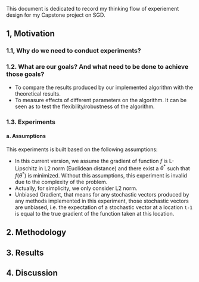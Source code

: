 

This document is dedicated to record my thinking flow of experiement design for my Capstone project on SGD.

## 1, Motivation
### 1.1, Why do we need to conduct experiments?

### 1.2. What are our goals? And what need to be done to achieve those goals?
- To compare the results produced by our implemented algorithm with the theoretical results.
- To measure effects of different parameters on the algorithm. It can be seen as to test the flexibility/robustness of the algorithm.

### 1.3. Experiments
#### a. Assumptions

This experiments is built based on the following assumptions:
- In this current version, we assume the gradient of function $f$ is L-Lipschitz in L2 norm (Euclidean distance) and there exist a $\theta^*$ such that $f(\theta^*)$ is minimized. Without this assumptions, this experiment is invalid due to the complexity of the problem.
- Actually, for simplicity, we only consider L2 norm.
- Unbiased Gradient, that means for any stochastic vectors produced by any methods implemented in this experiment, those stochastic vectors are unbiased, i.e. the expectation of a stochastic vector at a location `t-1` is equal to the true gradient of the function taken at this location.

## 2. Methodology

## 3. Results

## 4. Discussion
